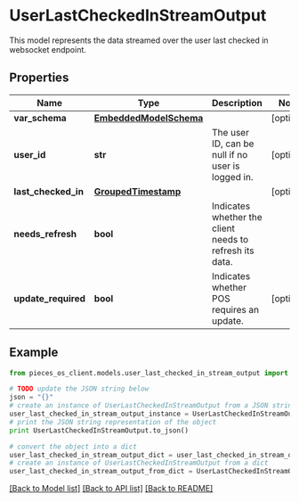 # UserLastCheckedInStreamOutput

This model represents the data streamed over the user last checked in websocket endpoint.

## Properties
Name | Type | Description | Notes
------------ | ------------- | ------------- | -------------
**var_schema** | [**EmbeddedModelSchema**](EmbeddedModelSchema.md) |  | [optional] 
**user_id** | **str** | The user ID, can be null if no user is logged in. | [optional] 
**last_checked_in** | [**GroupedTimestamp**](GroupedTimestamp.md) |  | [optional] 
**needs_refresh** | **bool** | Indicates whether the client needs to refresh its data. | 
**update_required** | **bool** | Indicates whether POS requires an update. | [optional] 

## Example

```python
from pieces_os_client.models.user_last_checked_in_stream_output import UserLastCheckedInStreamOutput

# TODO update the JSON string below
json = "{}"
# create an instance of UserLastCheckedInStreamOutput from a JSON string
user_last_checked_in_stream_output_instance = UserLastCheckedInStreamOutput.from_json(json)
# print the JSON string representation of the object
print UserLastCheckedInStreamOutput.to_json()

# convert the object into a dict
user_last_checked_in_stream_output_dict = user_last_checked_in_stream_output_instance.to_dict()
# create an instance of UserLastCheckedInStreamOutput from a dict
user_last_checked_in_stream_output_from_dict = UserLastCheckedInStreamOutput.from_dict(user_last_checked_in_stream_output_dict)
```
[[Back to Model list]](../README.md#documentation-for-models) [[Back to API list]](../README.md#documentation-for-api-endpoints) [[Back to README]](../README.md)



